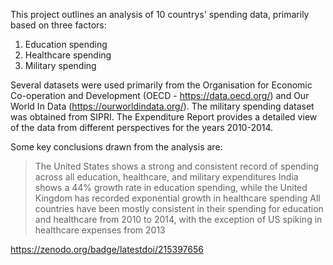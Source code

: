This project outlines an analysis of 10 countrys' spending data, primarily based on three factors:
1) Education spending
2) Healthcare spending
3) Military spending

Several datasets were used primarily from the Organisation for Economic Co-operation and Development (OECD - https://data.oecd.org/) and Our World In Data (https://ourworldindata.org/). The military spending dataset was obtained from SIPRI. The Expenditure Report provides a detailed view of the data from different perspectives for the years 2010-2014.

Some key conclusions drawn from the analysis are:
> The United States shows a strong and consistent record of spending across all education, healthcare, and military expenditures
> India shows a 44% growth rate in education spending, while the United Kingdom has recorded exponential growth in healthcare spending
> All countries have been mostly consistent in their spending for education and healthcare from 2010 to 2014, with the exception of US spiking in healthcare expenses from 2013

https://zenodo.org/badge/latestdoi/215397656
